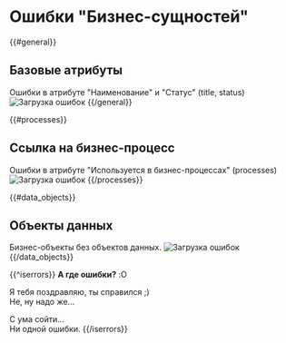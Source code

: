 # Ошибки "Бизнес-сущностей"

{{#general}}
## Базовые атрибуты
Ошибки в атрибуте "Наименование" и "Статус" (title, status)
![Загрузка ошибок](@entity/kadzo.v2023.business_objects/validation.base_attrib?domain={{domain}})
{{/general}}

{{#processes}}
## Ссылка на бизнес-процесс
Ошибки в атрибуте "Используется в бизнес-процессах" (processes)
![Загрузка ошибок](@entity/kadzo.v2023.business_objects/validation.process_attrib?domain={{domain}})
{{/processes}}

{{#data_objects}}
## Объекты данных
Бизнес-объекты без объектов данных.
![Загрузка ошибок](@entity/kadzo.v2023.business_objects/validation.data_objects?domain={{domain}})
{{/data_objects}}

{{^iserrors}}
**А где ошибки?** :O

Я тебя поздравляю, ты справился ;)  
Не, ну надо же...

С ума сойти...  
Ни одной ошибки.
{{/iserrors}}
